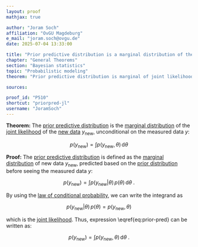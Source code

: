 ```yaml
---
layout: proof
mathjax: true

author: "Joram Soch"
affiliation: "OvGU Magdeburg"
e_mail: "joram.soch@ovgu.de"
date: 2025-07-04 13:33:00

title: "Prior predictive distribution is a marginal distribution of the joint likelihood"
chapter: "General Theorems"
section: "Bayesian statistics"
topic: "Probabilistic modeling"
theorem: "Prior predictive distribution is marginal of joint likelihood"

sources:

proof_id: "P510"
shortcut: "priorpred-jl"
username: "JoramSoch"
---
```



**Theorem:** The [prior predictive distribution](/D/prior-pred) is the [marginal distribution](/D/dist-marg) of the [joint likelihood](/D/ml) of the [new data](/D/data) $y_{\mathrm{new}}$, unconditional on the measured data $y$:

$$ \label{eq:priorpred-jl}
p(y_{\mathrm{new}}) = \int p(y_{\mathrm{new}}, \theta) \, \mathrm{d}\theta
$$


**Proof:** The [prior predictive distribution](/D/prior-pred) is defined as the [marginal distribution](/D/dist-marg) of new data $y_{\mathrm{new}}$, predicted based on the [prior distribution](/D/prior) before seeing the measured data $y$:

$$ \label{eq:prior-pred}
p(y_{\mathrm{new}}) = \int p(y_{\mathrm{new}} \vert \theta) \, p(\theta) \, \mathrm{d}\theta \; .
$$

By using the [law of conditional probability](/D/prob-cond), we can write the integrand as

$$ \label{eq:jl-prior}
p(y_{\text{new}} \vert \theta) \, p(\theta) = p(y_{\text{new}}, \theta)
$$

which is the [joint likelihood](/D/jl). Thus, expression \eqref{eq:prior-pred} can be written as:

$$ \label{eq:priorpred-jl-qed}
p(y_{\mathrm{new}}) = \int p(y_{\text{new}}, \theta) \, \mathrm{d}\theta \; .
$$